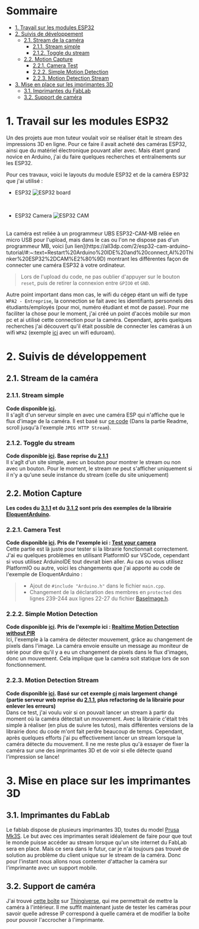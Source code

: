 # Sommaire <!-- omit in toc -->

- [1. Travail sur les modules ESP32](#1-travail-sur-les-modules-esp32)
- [2. Suivis de développement](#2-suivis-de-développement)
  - [2.1. Stream de la caméra](#21-stream-de-la-caméra)
    - [2.1.1. Stream simple](#211-stream-simple)
    - [2.1.2. Toggle du stream](#212-toggle-du-stream)
  - [2.2. Motion Capture](#22-motion-capture)
    - [2.2.1.  Camera Test](#221--camera-test)
    - [2.2.2. Simple Motion Detection](#222-simple-motion-detection)
    - [2.2.3. Motion Detection Stream](#223-motion-detection-stream)
- [3. Mise en place sur les imprimantes 3D](#3-mise-en-place-sur-les-imprimantes-3d)
  - [3.1. Imprimantes du FabLab](#31-imprimantes-du-fablab)
  - [3.2. Support de caméra](#32-support-de-caméra)

# 1. Travail sur les modules ESP32

Un des projets aue mon tuteur voulait voir se réaliser était le stream des impressions 3D en ligne.
Pour ce faire il avait acheté des caméras ESP32, ainsi que du matériel électronique pouvant aller
avec. Mais étant grand novice en Arduino, j'ai du faire quelques recherches et entraînements sur les
ESP32. 

Pour ces travaux, voici le layouts du module ESP32 et de la caméra ESP32 que j'ai utilisé : 
* ESP32
    <img
        src="https://www.etechnophiles.com/wp-content/uploads/2021/03/esp32-Board-with-30-pins-Pinout.png?ezimgfmt=ng:webp/ngcb40"
        alt="ESP32 board"
    />
    
<br/>

* ESP32 Camera
    <img
        src="https://i0.wp.com/randomnerdtutorials.com/wp-content/uploads/2020/03/ESP32-CAM-pinout-new.png?quality=100&strip=all&ssl=1"
        alt="ESP32 CAM"
    />
<br/>
La caméra est reliée à un programmeur UBS ESP32-CAM-MB reliée en micro USB pour l'upload, mais dans
le cas ou l'on ne dispose pas d'un programmeur MB, voici [un
lien](https://all3dp.com/2/esp32-cam-arduino-tutorial/#:~:text=Restart%20Arduino%20IDE%20and%20connect,AI%20Thinker%20ESP32%2DCAM%E2%80%9D)
montrant les différentes façon de connecter une caméra ESP32 à votre ordinateur. <br/>

> Lors de l'upload du code, ne pas oublier d'appuyer sur le bouton `reset`, puis de retirer la
> connexion entre `GPIO0` et `GND`.

Autre point important dans mon cas, le wifi du cégep étant un wifi de type `WPA2 - Entreprise`, la
connection se fait avec les identifiants personnels des étudiants/employés (pour moi, numéro
étudiant et mot de passe). Pour me faciliter la chose pour le moment, j'ai créé un point d'accès
mobile sur mon pc et ai utilisé cette connection pour la caméra. Cependant, après quelques
recherches j'ai découvert qu'il était possible de connecter les caméras à un wifi `WPA2` (exemple
[ici](https://github.com/martinius96/ESP32-eduroam/blob/master/2021/experimental_example/experimental_example.ino)
avec un wifi eduroam).

# 2. Suivis de développement

  
## 2.1. Stream de la caméra
### 2.1.1. Stream simple

**Code disponible
[ici](https://github.com/MoOaAaa/StageFabLab/tree/main/ESP32/ESP32-WebApp-Simple-Stream-Server).** <br/>
Il s'agît d'un serveur simple en avec une caméra ESP qui n'affiche que le flux d'image de la caméra.
Il est basé sur [ce code](https://registry.platformio.org/libraries/espressif/esp32-camera) (Dans la
partie Readme, scroll jusqu'à l'exemple `JPEG HTTP Stream`).

### 2.1.2. Toggle du stream

**Code disponible
[ici](https://github.com/MoOaAaa/StageFabLab/tree/main/ESP32/ESP32-WebApp-Stream-Toggle). Base
reprise du [2.1.1](#211-stream-simple)** <br/>
Il s'agît d'un site simple, avec un bouton pour montrer le stream ou non avec un bouton.
Pour le moment, le stream ne peut s'afficher uniquement si il n'y a qu'une seule instance du stream
(celle du site uniquement)

## 2.2. Motion Capture

**Les codes du [3.1.1](#311-camera-test) et du [3.1.2](#312-simple-motion-detection) sont pris des exemples de la librairie
[EloquentArduino](https://github.com/eloquentarduino/EloquentArduino).**
### 2.2.1.  Camera Test

**Code disponible
[ici](https://github.com/MoOaAaa/StageFabLab/tree/main/ESP32/ESP32-Camera-Test). Pris de
l'exemple ici : [Test your
camera](https://eloquentarduino.com/projects/esp32-arduino-motion-detection#test-your-camera)**<br/>
Cette partie est là juste pour tester si la librairie fonctionnait correctement. J'ai eu quelques
problèmes en utilisant PlatformIO sur VSCode, cependant si vous utilisez ArduinoIDE tout devrait
bien aller. Au cas ou vous utilisez PlatformIO ou autre, voici les changements que j'ai apporté au
code de l'exemple de EloquentArduino :
> * Ajout de `#include "Arduino.h"` dans le fichier `main.cpp`.
> * Changement de la déclaration des membres en `protected` des lignes 239-244 aux lignes 22-27 du
> fichier [BaseImage.h](https://github.com/eloquentarduino/EloquentArduino/blob/master/src/eloquent/vision/image/BaseImage.h).

### 2.2.2. Simple Motion Detection
**Code disponible
[ici](https://github.com/MoOaAaa/StageFabLab/tree/main/ESP32/ESP32-Simple-Motion-Detection). Pris de
l'exemple ici : [Realtime Motion Detection without
PIR](https://eloquentarduino.com/projects/esp32-arduino-motion-detection#realtime-motion-detection-without-pir)**<br/>
Ici, l'exemple à la caméra de détecter mouvement, grâce au changement de pixels dans l'image. La
caméra envoie ensuite un message au moniteur de série pour dire qu'il y a eu un changement de pixels
dans le flux d'images, donc un mouvement. Cela implique que la caméra soit statique lors de son
fonctionnement.

### 2.2.3. Motion Detection Stream
**Code disponible
[ici](https://github.com/MoOaAaa/StageFabLab/tree/main/ESP32/ESP32-Motion-Detection-Stream). Basé
sur cet exemple
[ci](https://eloquentarduino.github.io/2020/06/easy-esp32-camera-http-video-streaming-server/) mais
largement changé (partie serveur web reprise du [2.1.1](#211-stream-simple), plus refactoring de la
librairie pour enlever les erreurs)**<br />
Dans ce test, j'ai voulu voir si on pouvait lancer un stream à partir du moment où la caméra
détectait un mouvement. Avec la librairie c'était très simple à réaliser (en plus de suivre les
tutos), mais différentes versions de la librairie donc du code m'ont fait perdre beaucoup de temps.
Cependant, après quelques efforts j'ai pu effectivement lancer un stream lorsque la caméra détecte
du mouvement. Il ne me reste plus qu'à essayer de fixer la caméra sur une des imprimantes 3D et de
voir si elle détecte quand l'impression se lance!

# 3. Mise en place sur les imprimantes 3D

## 3.1. Imprimantes du FabLab
Le fablab dispose de plusieurs imprimantes 3D, toutes du model [Prusa
Mk3S](https://www.prusa3d.com/category/original-prusa-i3-mk3s/). Le but avec ces imprimantes serait
idéalement de faire pour que tout le monde puisse accéder au stream lorsque qu'un site internet du
FabLab sera en place. Mais ce sera dans le futur, car je n'ai toujours pas trouvé de solution au
problème du client unique sur le stream de la caméra. Donc pour l'instant nous allons nous contenter
d'attacher la caméra sur l'imprimante avec un support mobile.

## 3.2. Support de caméra
 J'ai trouvé [cette boîte](https://www.thingiverse.com/thing:3463679) sur
 [Thingiverse](https://www.thingiverse.com/), qui me permettrait de mettre la caméra à
 l'intérieur. Il me suffit maintenant juste de tester les caméras pour savoir quelle adresse IP
 correspond à quelle caméra et de modifier la boîte pour pouvoir l'accrocher à l'imprimante.
